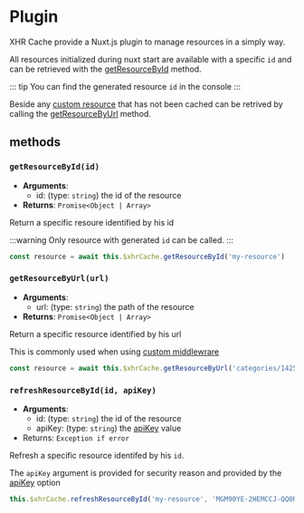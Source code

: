 # Plugin

XHR Cache provide a Nuxt.js plugin to manage resources in a simply way.

All resources initialized during nuxt start are available with a specific `id` and can be retrieved with the [getResourceById](./plugin.md#getresourcebyid-resourceid) method.

::: tip 
You can find the generated resource `id` in the console
:::

Beside any [custom resource](../resources/custom.md) that has not been cached can be retrived by calling the [getResourceByUrl](./plugin.md#getresourcebyurl-resourceurl) method.

## methods

### `getResourceById(id)`
- **Arguments**:
  - id: (type: `string`) the id of the resource
- **Returns**: `Promise<Object | Array>`

Return a specific resoure identified by his id

:::warning
Only resource with generated `id` can be called.
:::

```js
const resource = await this.$xhrCache.getResourceById('my-resource')
```

### `getResourceByUrl(url)`
- **Arguments**:
  - url: (type: `string`) the path of the resource
- **Returns**: `Promise<Object | Array>`

Return a specific resource identified by his url

This is commonly used when using [custom middlewrare](../resources/custom.md)

```js
const resource = await this.$xhrCache.getResourceByUrl('categories/1425')
```

### `refreshResourceById(id, apiKey)`
- **Arguments**:
  - id: (type: `string`) the id of the resource
  - apiKey: (type: `string`) the [apiKey](./options.md#apikey) value
- Returns: `Exception if error`

Refresh a specific resource identifed by his `id`.

The `apiKey` argument is provided for security reason and provided by the [apiKey](./options.md#apikey) option

```js
this.$xhrCache.refreshResourceById('my-resource', 'MGM90YE-2HEMCCJ-QQ0RGJT-QG3S4BX')
```
